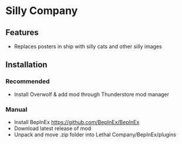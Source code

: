 # Silly Company

## Features

- Replaces posters in ship with silly cats and other silly images

## Installation

### Recommended
- Install Overwolf & add mod through Thunderstore mod manager

### Manual
- Install BepInEx https://github.com/BepInEx/BepInEx
- Download latest release of mod
- Unpack and move .zip folder into Lethal Company/BepInEx/plugins

